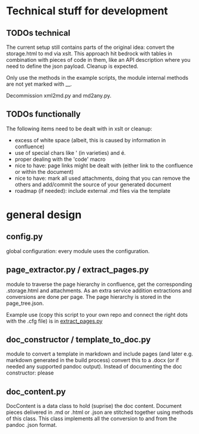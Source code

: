 # Technical stuff for development

## TODOs technical

The current setup still contains parts of the original idea: convert the storage.html to md via xslt. This approach hit bedrock with tables in combination with pieces of code in them, like an API description where you need to define the json payload. Cleanup is expected.

Only use the methods in the example scripts, the module internal methods are not yet marked with __. 

Decommission xml2md.py and md2any.py. 

## TODOs functionally

The following items need to be dealt with in xslt or cleanup:

* excess of white space (albeit, this is caused by information in confluence)
* use of special chars like ' (in varieties) and é.
* proper dealing with the 'code' macro
* nice to have: page links might be dealt with (either link to the confluence or within the document)
* nice to have: mark all used attachments, doing that you can remove the others and add/commit the source of your generated document
* roadmap (if needed): include external .md files via the template

# general design

## config.py

global configuration: every module uses the configuration.

## page_extractor.py / extract_pages.py

module to traverse the page hierarchy in confluence, get the corresponding .storage.html and attachments. As an extra service addition extractions and conversions are done per page. The page hierarchy is stored in the page_tree.json. 

Example use (copy this script to your own repo and connect the right dots with the .cfg file) is in [extract_pages.py](../examples/scripts/extract_pages.py)

## doc_constructor / template_to_doc.py

module to convert a template in markdown and include pages (and later e.g. markdown generated in the build process) convert this to a .docx (or if needed any supported pandoc output). 
Instead of documenting the doc constructor: please 

## doc_content.py

DocContent is a data class to hold (suprise) the doc content. Document pieces delivered in .md or .html or .json are stitched together using methods of this class. This class implements all the conversion to and from the pandoc .json format.

